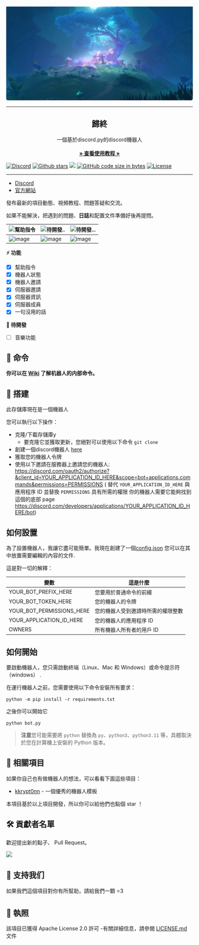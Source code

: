 ![cover](https://github.com/yuhuanowo/Guizhong-v3/blob/main/github.png)

------------------------------------
<p align="center">
  <h2 align="center">歸終</h2>
  <p align="center">
    一個基於discord.py的discord機器人
    <br/>
    <br/>
    <a href="https://docs.yuhuanstudio.tech"><strong>» 查看使用教程 »</strong></a>
    <br/>
  </p>
</p>

<p align="center">

<a href="https://discord.gg/GfUY7ynvXN"><img src="https://img.shields.io/discord/606104244101185558?color=E2CDBC&amp;logo=discord&amp;style=for-the-badge" alt="Discord"></a>
<a href="https://github.com/yuhuanowo/Guizhong-v3/stargazers"><img src="https://img.shields.io/github/stars/yuhuanowo/Guizhong-v3?color=E2CDBC&amp;logo=github&amp;style=for-the-badge" alt="Github stars"></a>
<a href="https://github.com/yuhuanowo/Guizhong-v3/releases" alt="GitHub release"><img src="https://img.shields.io/github/v/release/yuhuanowo/Guizhong-v3?color=E2CDBC&amp;logo=github&amp;style=for-the-badge"></a>
<a href="https://github.com/yuhuanowo/Guizhong-v3"><img src="https://img.shields.io/github/languages/code-size/yuhuanowo/Guizhong-v3?color=E2CDBC&amp;logo=github&amp;style=for-the-badge" alt="GitHub code size in bytes"></a>
<a href="./LICENSE"><img src="https://img.shields.io/github/license/lss233/chatgpt-mirai-qq-bot?&amp;color=E2CDBC&amp;style=for-the-badge" alt="License"></a>
</p>

***

* [Discord ](https://discord.gg/GfUY7ynvXN)
* [官方網站](https://www.yuhuanstudio.tech)

發布最新的項目動態、視頻教程、問題答疑和交流。

如果不能解決，把遇到的問題、**日誌**和配置文件準備好後再提問。

| ![幫助指令](https://img.shields.io/badge/-幫助指令-E2CDBC?style=for-the-badge)                     | ![待開發..](https://img.shields.io/badge/-待開發..-E2CDBC?style=for-the-badge)                   | ![待開發...](https://img.shields.io/badge/-待開發...-E2CDBC?style=for-the-badge)            |
|------------------------------|------------------------------|------------------------------|
| ![image]() | ![image]() | ![image]() |




**⚡ 功能**   
* [x] 幫助指令
* [x] 機器人狀態
* [x] 機器人邀請
* [x] 伺服器邀請
* [x] 伺服器資訊
* [x] 伺服器成員
* [x] 一句沒用的話

**📝 待開發**
* [ ] 音樂功能

## 🐎 命令

**你可以在 [Wiki](https://docs.yuhuanstudio.tech) 了解机器人的内部命令。**  


## 🔧 搭建

此存儲庫現在是一個機器人

您可以執行以下操作：

* 克隆/下載存儲庫y
    * 要克隆它並獲取更新，您絕對可以使用以下命令
      `git clone`
* 創建一個discord機器人 [here](https://discord.com/developers/applications)
* 獲取您的機器人令牌
* 使用以下邀請在服務器上邀請您的機器人:
  https://discord.com/oauth2/authorize?&client_id=YOUR_APPLICATION_ID_HERE&scope=bot+applications.commands&permissions=PERMISSIONS (
  替代 `YOUR_APPLICATION_ID_HERE` 與應用程序 ID 並替換 `PERMISSIONS` 具有所需的權限
你的機器人需要它能夠找到這個的底部
  page https://discord.com/developers/applications/YOUR_APPLICATION_ID_HERE/bot)

## 如何設置

為了設置機器人，我讓它盡可能簡單。我現在創建了一個[config.json](config.json) 您可以在其中放置需要編輯的內容的文件.

這是對一切的解釋：

| 變數                      | 這是什麼                                                              |
| ------------------------- | ----------------------------------------------------------------------|
| YOUR_BOT_PREFIX_HERE      | 您要用於普通命令的前綴                                                |
| YOUR_BOT_TOKEN_HERE       | 您的機器人的令牌                                                      |
| YOUR_BOT_PERMISSIONS_HERE | 您的機器人受到邀請時所需的權限整數                                     | 
| YOUR_APPLICATION_ID_HERE  | 您的機器人的應用程序 ID                                                |
| OWNERS                    | 所有機器人所有者的用戶 ID                                              |


## 如何開始

要啟動機器人，您只需啟動終端（Linux、Mac 和 Windows）或命令提示符（windows）
.

在運行機器人之前，您需要使用以下命令安裝所有要求：

```
python -m pip install -r requirements.txt
```

之後你可以開始它

```
python bot.py
```

> **注意**您可能需要將 `python` 替換為 `py`、`python3`、`python3.11` 等，具體取決於您在計算機上安裝的 Python 版本。

## 🎈 相關項目

如果你自己也有做機器人的想法，可以看看下面這些項目：
- [kkrypt0nn](https://github.com/kkrypt0nn/Python-Discord-Bot-Template) - 一個優秀的機器人模板

本項目基於以上項目開發，所以你可以給他們也點個 star ！

## 🛠 貢獻者名單   

歡迎提出新的點子、 Pull Request。

<a href="https://github.com/yuhuanowo/Guizhong-v3/graphs/contributors">
  <img src="https://contrib.rocks/image?repo=yuhuanowo/Guizhong-v3" />
</a>

## 💪 支持我们

如果我們這個項目對你有所幫助，請給我們一顆 ⭐️3

## 📝 執照

該項目已獲得 Apache License 2.0 許可 -有關詳細信息，請參閱 [LICENSE.md](LICENSE.md) 文件

